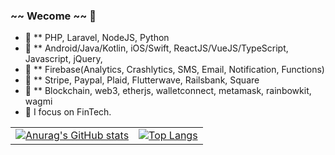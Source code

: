 ### ~~ Wecome ~~ 👋

- 🔭 ** PHP, Laravel, NodeJS, Python
- 🔭 ** Android/Java/Kotlin, iOS/Swift, ReactJS/VueJS/TypeScript, Javascript, jQuery,
- 🔭 ** Firebase(Analytics, Crashlytics, SMS, Email, Notification, Functions)
- 🔭 ** Stripe, Paypal, Plaid, Flutterwave, Railsbank, Square
- 🔭 ** Blockchain, web3, etherjs, walletconnect, metamask, rainbowkit, wagmi
- 🌱 I focus on FinTech.


|  |      |
| :---        |        ----------       |
[![Anurag's GitHub stats](https://github-readme-stats.vercel.app/api?username=devstar0209&count_private=true)](https://github.com/devstar0209) | [![Top Langs](https://github-readme-stats.vercel.app/api/top-langs/?username=devstar0209&count_private=true&show_icons=true&layout=compact)](https://github.com/devstar0209) |

<!-- [![willianrod's wakatime stats](https://github-readme-stats.vercel.app/api/wakatime?username=devstar0209)](https://github.com/devstar0209) -->
<!-- [![Readme Card](https://github-readme-stats.vercel.app/api/pin/?username=devstar0209&repo=Jax-Wallet-Android)](https://github.com/devstar0209/Jax-Wallet-Android) -->
